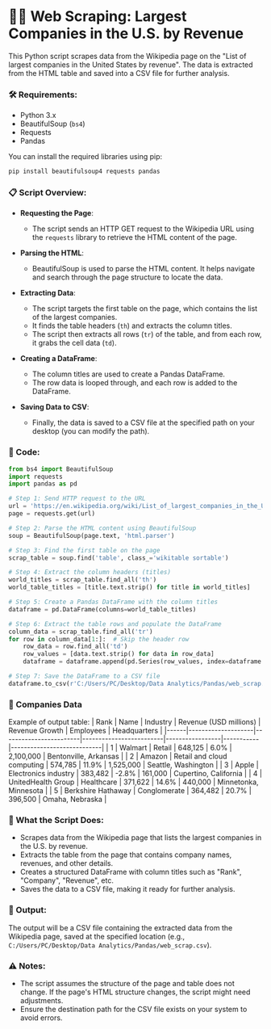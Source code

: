 # 🧑‍💻 Web Scraping: Largest Companies in the U.S. by Revenue

This Python script scrapes data from the Wikipedia page on the "List of largest companies in the United States by revenue". The data is extracted from the HTML table and saved into a CSV file for further analysis.

### 🛠 Requirements:
- Python 3.x
- BeautifulSoup (`bs4`)
- Requests
- Pandas

You can install the required libraries using pip:

```bash
pip install beautifulsoup4 requests pandas
```

### 📋 Script Overview:

- **Requesting the Page**:
  - The script sends an HTTP GET request to the Wikipedia URL using the `requests` library to retrieve the HTML content of the page.

- **Parsing the HTML**:
  - BeautifulSoup is used to parse the HTML content. It helps navigate and search through the page structure to locate the data.

- **Extracting Data**:
  - The script targets the first table on the page, which contains the list of the largest companies.
  - It finds the table headers (`th`) and extracts the column titles.
  - The script then extracts all rows (`tr`) of the table, and from each row, it grabs the cell data (`td`).

- **Creating a DataFrame**:
  - The column titles are used to create a Pandas DataFrame.
  - The row data is looped through, and each row is added to the DataFrame.

- **Saving Data to CSV**:
  - Finally, the data is saved to a CSV file at the specified path on your desktop (you can modify the path).

### 🔎 Code:
```python
from bs4 import BeautifulSoup
import requests
import pandas as pd

# Step 1: Send HTTP request to the URL
url = 'https://en.wikipedia.org/wiki/List_of_largest_companies_in_the_United_States_by_revenue'
page = requests.get(url)

# Step 2: Parse the HTML content using BeautifulSoup
soup = BeautifulSoup(page.text, 'html.parser')

# Step 3: Find the first table on the page
scrap_table = soup.find('table', class_='wikitable sortable')

# Step 4: Extract the column headers (titles)
world_titles = scrap_table.find_all('th')
world_table_titles = [title.text.strip() for title in world_titles]

# Step 5: Create a Pandas DataFrame with the column titles
dataframe = pd.DataFrame(columns=world_table_titles)

# Step 6: Extract the table rows and populate the DataFrame
column_data = scrap_table.find_all('tr')
for row in column_data[1:]:  # Skip the header row
    row_data = row.find_all('td')
    row_values = [data.text.strip() for data in row_data]
    dataframe = dataframe.append(pd.Series(row_values, index=dataframe.columns), ignore_index=True)

# Step 7: Save the DataFrame to a CSV file
dataframe.to_csv(r'C:/Users/PC/Desktop/Data Analytics/Pandas/web_scrap.csv', index=False)
```

### 🏢 Companies Data
Example of output table:
| Rank | Name               | Industry               | Revenue (USD millions) | Revenue Growth | Employees | Headquarters               |
|------|--------------------|------------------------|-------------------------|-----------------|-----------|----------------------------|
| 1    | Walmart            | Retail                 | 648,125                 | 6.0%            | 2,100,000 | Bentonville, Arkansas      |
| 2    | Amazon             | Retail and cloud computing | 574,785             | 11.9%           | 1,525,000 | Seattle, Washington        |
| 3    | Apple              | Electronics industry   | 383,482                 | -2.8%           | 161,000   | Cupertino, California      |
| 4    | UnitedHealth Group | Healthcare             | 371,622                 | 14.6%           | 440,000   | Minnetonka, Minnesota      |
| 5    | Berkshire Hathaway | Conglomerate            | 364,482                 | 20.7%           | 396,500   | Omaha, Nebraska            |


### 📝 What the Script Does:
- Scrapes data from the Wikipedia page that lists the largest companies in the U.S. by revenue.
- Extracts the table from the page that contains company names, revenues, and other details.
- Creates a structured DataFrame with column titles such as "Rank", "Company", "Revenue", etc.
- Saves the data to a CSV file, making it ready for further analysis.

### 📂 Output:
The output will be a CSV file containing the extracted data from the Wikipedia page, saved at the specified location (e.g., `C:/Users/PC/Desktop/Data Analytics/Pandas/web_scrap.csv`).

### ⚠️ Notes:
- The script assumes the structure of the page and table does not change. If the page's HTML structure changes, the script might need adjustments.
- Ensure the destination path for the CSV file exists on your system to avoid errors.
